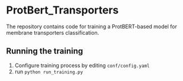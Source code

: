 # ProtBert_Transporters

The repository contains code for training a ProtBERT-based model for membrane transporters classification. 

## Running the training

1. Configure training process by editing `conf/config.yaml`
2. run `python run_training.py`
